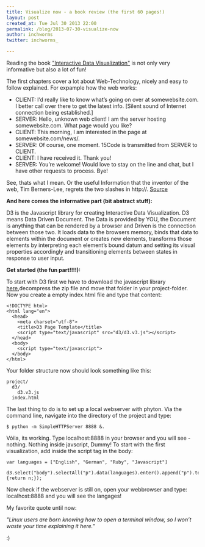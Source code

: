 ```yaml
---
title: Visualize now - a book review (the first 60 pages!)
layout: post
created_at: Tue Jul 30 2013 22:00
permalink: /blog/2013-07-30-visualize-now
author: inchworms
twitter: inchworms_

---
```


Reading the book ["Interactive Data Visualization"](http://chimera.labs.oreilly.com/books/1230000000345) is not only very informative but also a lot of fun!

The first chapters cover a lot about Web-Technology, nicely and easy to follow explained. For expample how the web works:

* CLIENT: I’d really like to know what’s going on over at somewebsite.com. I better call over
there to get the latest info. [Silent sound of Internet connection being established.]
* SERVER: Hello, unknown web client! I am the server hosting somewebsite.com. What
page would you like?
* CLIENT: This morning, I am interested in the page at somewebsite.com/news/.
* SERVER: Of course, one moment.
15Code is transmitted from SERVER to CLIENT.
* CLIENT: I have received it. Thank you!
* SERVER: You’re welcome! Would love to stay on the line and chat, but I have other
requests to process. Bye!

See, thats what I mean. Or the useful Information that the inventor of the web, Tim Berners-Lee, regrets the two slashes in http://. [Source](http://bits.blogs.nytimes.com/2009/10/12/the-webs-inventor-regrets-one-small-thing/?_r=1)

**And here comes the informative part (bit abstract stuff):**

D3 is the Javascript library for creating Interactive Data Visualization. D3 means Data Driven Document. The Data is provided by YOU, the Document is anything that can be rendered by a browser and Driven is the connection between those two. It loads data to the browsers memory, binds that data to elements within the document or creates new elements, transforms those elements by interpreting each element’s bound datum and setting its visual properties accordingly and transitioning elements between states in response to user input.

**Get started (the fun part!!!!):**

To start with D3 first we have to download the javascript library [here](d3js.org/d3.v3.zip),decompress the zip file and move that folder in your project-folder. Now you create a empty index.html file and type that content: 

    <!DOCTYPE html>
    <html lang="en">
      <head>
        <meta charset="utf-8">
        <title>D3 Page Template</title>
        <script type="text/javascript" src="d3/d3.v3.js"></script>
      </head>
      <body>
        <script type="text/javascript">
      </body>
    </html>

Your folder structure now should look something like this:

    project/
      d3/
        d3.v3.js
      index.html

The last thing to do is to set up a local webserver with phyton. Via the command line, navigate into the directory of the project and type:

    $ python -m SimpleHTTPServer 8888 &.

Vóila, its working. Type localhost:8888 in your browser and you will see - nothing. Nothing inside javscript, Dummy! To start with the first visualization, add inside the script tag in the body:

    var languages = ["English", "German", "Ruby", "Javascript"]

    d3.select("body").selectAll("p").data(languages).enter().append("p").text(function(n){return n;});

Now check if the webserver is still on, open your webbrowser and type: localhost:8888 and you will see the langages!


My favorite quote until now:

*"Linux users are born knowing how to open a terminal window, so I won’t waste your time explaining it here."*

:)



